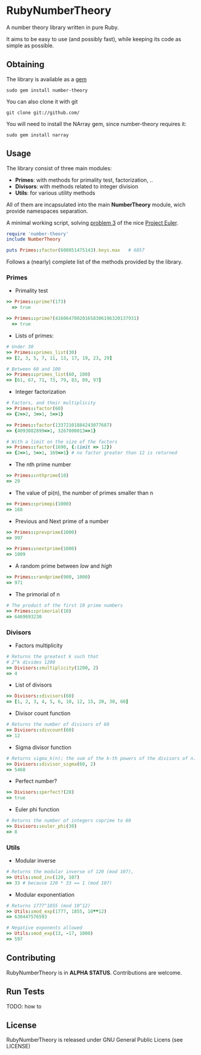 RubyNumberTheory
================

A number theory library written in pure Ruby. 

It aims to be easy to use (and possibly fast), while keeping its code as simple as possible.

Obtaining
---------

The library is available as a [gem](https://rubygems.org/gems/number-theory)
```
sudo gem install number-theory
```

You can also clone it with git
```
git clone git://github.com/
```

You will need to install the NArray gem, since number-theory requires it:
```
sudo gem install narray
```

Usage
-----

The library consist of three main modules:

* **Primes**: with methods for primality test, factorization, ..
* **Divisors**: with methods related to integer division
* **Utils**: for various utility methods

All of them are incapsulated into the main **NumberTheory** module, wich provide namespaces separation.

A minimal working script, solving [problem 3](http://projecteuler.net/problem=3) of the nice [Project Euler](http://projecteuler.net/).

```ruby
require 'number-theory'
include NumberTheory

puts Primes::factor(600851475143).keys.max   # 6857 
```

Follows a (nearly) complete list of the methods provided by the library.

### Primes

* Primality test
```ruby
>> Primes::prime?(173)
  => true
```
```ruby
>> Primes::prime?(416064700201658306196320137931)
  => true
```

* Lists of primes:
```ruby
# Under 30
>> Primes::primes_list(30)
=> [2, 3, 5, 7, 11, 13, 17, 19, 23, 29]
```
```ruby
# Between 60 and 100
>> Primes::primes_list(60, 100)
=> [61, 67, 71, 73, 79, 83, 89, 97]
```

* Integer factorization
```ruby
# Factors, and their multiplicity
>> Primes::factor(60)
=> {2=>2, 3=>1, 5=>1} 
```
```ruby
>> Primes::factor(13372101884243077687)
=> {4093082899=>1, 3267000013=>1}
```
```ruby
# With a limit on the size of the factors
>> Primes::factor(1690, {:limit => 12})
=> {2=>1, 5=>1, 169=>1} # no factor greater than 12 is returned
```

* The nth prime number
```ruby
>> Primes::nthprime(10)
=> 29
```

* The value of pi(n), the number of primes smaller than n
```ruby
>> Primes::primepi(1000)
=> 168
```

* Previous and Next prime of a number
```ruby
>> Primes::prevprime(1000)
=> 997
```
```ruby
>> Primes::nextprime(1000)
=> 1009
```

* A random prime between *low* and *high*
```ruby
>> Primes::randprime(900, 1000)
=> 971
```

* The primorial of n
```ruby
# The product of the first 10 prime numbers
>> Primes::primorial(10)
=> 6469693230
```


### Divisors

* Factors multiplicity
```ruby
# Returns the greatest k such that
# 2^k divides 1200
>> Divisors::multiplicity(1200, 2)
=> 4
```

* List of divisors
```ruby
>> Divisors::divisors(60)
=> [1, 2, 3, 4, 5, 6, 10, 12, 15, 20, 30, 60]
```

* Divisor count function
```ruby
# Returns the number of divisors of 60
>> Divisors::divcount(60)
=> 12
```

* Sigma divisor function
```ruby
# Returns sigma_k(n); the sum of the k-th powers of the divisors of n.
>> Divisors::divisor_sigma(60, 2)
=> 5460
```

* Perfect number?
```ruby
>> Divisors::perfect?(28)
=> true
```

* Euler phi function
```ruby
# Returns the number of integers coprime to 60
>> Divisors::euler_phi(30)
=> 8
```

### Utils

* Modular inverse
```ruby
# Returns the modular inverse of 120 (mod 107),
>> Utils::mod_inv(120, 107)
=> 33 # because 120 * 33 == 1 (mod 107)
```

* Modular exponentiation
```ruby
# Returns 1777^1855 (mod 10^12)
>> Utils::mod_exp(1777, 1855, 10**12)
=> 630447576593
```
```ruby
# Negative exponents allowed
>> Utils::mod_exp(13, -17, 1000)
=> 597
```

Contributing
------------

RubyNumberTheory is in **ALPHA STATUS**. Contributions are welcome.


Run Tests
---------
TODO: how to


License
------------

RubyNumberTheory is released under GNU General Public Licens (see LICENSE)



